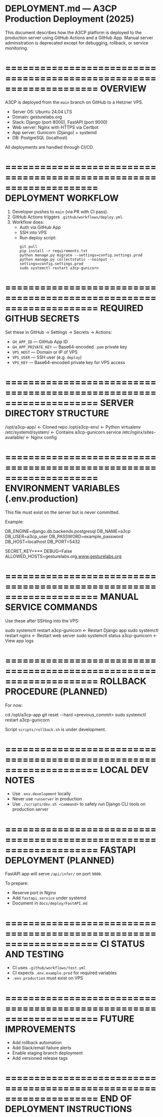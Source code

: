 # DEPLOYMENT.md — A3CP Production Deployment (2025)

This document describes how the A3CP platform is deployed to the production server using GitHub Actions and a GitHub App. Manual server administration is deprecated except for debugging, rollback, or service monitoring.

====================================================================
 OVERVIEW
====================================================================

A3CP is deployed from the `main` branch on GitHub to a Hetzner VPS.

- Server OS: Ubuntu 24.04 LTS
- Domain: gesturelabs.org
- Stack: Django (port 8000), FastAPI (port 9000)
- Web server: Nginx with HTTPS via Certbot
- App server: Gunicorn (Django) + systemd
- DB: PostgreSQL (localhost)

All deployments are handled through CI/CD.

====================================================================
 DEPLOYMENT WORKFLOW
====================================================================

1. Developer pushes to `main` (via PR with CI pass).
2. GitHub Actions triggers `.github/workflows/deploy.yml`.
3. Workflow does:
   - Auth via GitHub App
   - SSH into VPS
   - Run deploy script:
     ```
     git pull
     pip install -r requirements.txt
     python manage.py migrate --settings=config.settings.prod
     python manage.py collectstatic --noinput --settings=config.settings.prod
     sudo systemctl restart a3cp-gunicorn
     ```

====================================================================
 REQUIRED GITHUB SECRETS
====================================================================

Set these in GitHub → Settings → Secrets → Actions:

- `GH_APP_ID` — GitHub App ID
- `GH_APP_PRIVATE_KEY` — Base64-encoded `.pem` private key
- `VPS_HOST` — Domain or IP of VPS
- `VPS_USER` — SSH user (e.g. `deploy`)
- `VPS_KEY` — Base64-encoded private key for VPS access

====================================================================
 SERVER DIRECTORY STRUCTURE
====================================================================

/opt/a3cp-app/ ← Cloned repo
/opt/a3cp-env/ ← Python virtualenv
/etc/systemd/system/ ← Contains a3cp-gunicorn.service
/etc/nginx/sites-available/ ← Nginx config


====================================================================
 ENVIRONMENT VARIABLES (.env.production)
====================================================================

This file must exist on the server but is never committed.

Example:

DB_ENGINE=django.db.backends.postgresql
DB_NAME=a3cp
DB_USER=a3cp_user
DB_PASSWORD=example_password
DB_HOST=localhost
DB_PORT=5432

SECRET_KEY=***
DEBUG=False
ALLOWED_HOSTS=gesturelabs.org,www.gesturelabs.org


====================================================================
 MANUAL SERVICE COMMANDS
====================================================================

Use these after SSHing into the VPS:

sudo systemctl restart a3cp-gunicorn ← Restart Django app
sudo systemctl restart nginx ← Restart web server
sudo systemctl status a3cp-gunicorn ← View app logs


====================================================================
 ROLLBACK PROCEDURE (PLANNED)
====================================================================

For now:

cd /opt/a3cp-app
git reset --hard <previous_commit>
sudo systemctl restart a3cp-gunicorn


Script `scripts/rollback.sh` is under development.

====================================================================
 LOCAL DEV NOTES
====================================================================

- Use `.env.development` locally
- Never use `runserver` in production
- Use `./scripts/dev.sh <command>` to safely run Django CLI tools on production server

====================================================================
 FASTAPI DEPLOYMENT (PLANNED)
====================================================================

FastAPI app will serve `/api/infer/` on port `9000`.

To prepare:

- Reserve port in Nginx
- Add `fastapi.service` under systemd
- Document in `docs/deploy/FastAPI.md`

====================================================================
 CI STATUS AND TESTING
====================================================================

- CI uses `.github/workflows/test.yml`
- CI expects `.env.example.prod` for required variables
- `.env.production` must exist on VPS

====================================================================
 FUTURE IMPROVEMENTS
====================================================================

- Add rollback automation
- Add Slack/email failure alerts
- Enable staging branch deployment
- Add versioned release tags

====================================================================
 END OF DEPLOYMENT INSTRUCTIONS
====================================================================